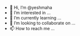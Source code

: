 - 👋 Hi, I’m @yeshmaha
- 👀 I’m interested in ...
- 🌱 I’m currently learning ...
- 💞️ I’m looking to collaborate on ...
- 📫 How to reach me ...

<!---
yeshmaha/yeshmaha is a ✨ special ✨ repository because its `README.md` (this file) appears on your GitHub profile.
You can click the Preview link to take a look at your changes.
--->
